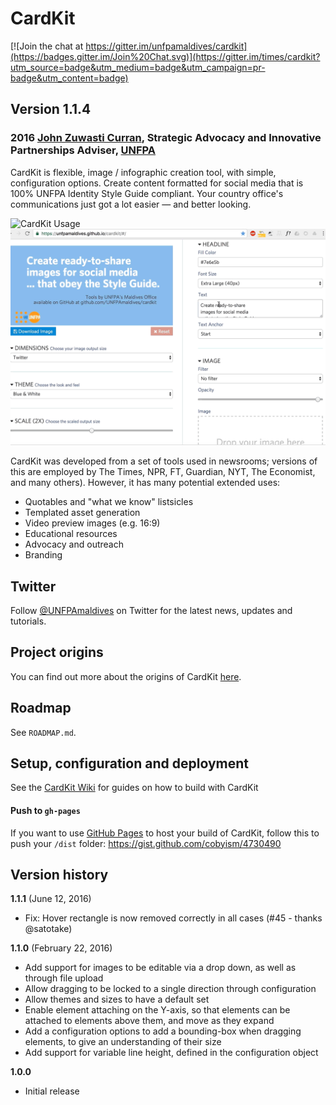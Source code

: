 # CardKit

[![Join the chat at https://gitter.im/unfpamaldives/cardkit](https://badges.gitter.im/Join%20Chat.svg)](https://gitter.im/times/cardkit?utm_source=badge&utm_medium=badge&utm_campaign=pr-badge&utm_content=badge)

## Version 1.1.4

### 2016 [John Zuwasti Curran](http://www.twitter.com/gonow), Strategic Advocacy and Innovative Partnerships Adviser, [UNFPA](http://www.unfpa.org/)

CardKit is flexible, image / infographic creation tool, with simple, configuration options. 
Create content formatted for social media that is 100% UNFPA Identity Style Guide compliant. Your country office's communications just got a lot easier — and better looking.

![CardKit Usage](demo.gif)
![CardKit Usage](demo2.gif)
<!--![CardKit Usage](http://fat.gfycat.com/FoolhardyGaseousCockroach.gif)-->

CardKit was developed from a set of tools used in newsrooms; versions of this are employed by The Times, NPR, FT, Guardian, NYT, The Economist, and many others). However, it has many potential extended uses:

- Quotables and "what we know" listsicles
- Templated asset generation
- Video preview images (e.g. 16:9)
- Educational resources
- Advocacy and outreach
- Branding

## Twitter

Follow [@UNFPAmaldives](http://www.twitter.com/unfpamaldives) on Twitter for the latest news, updates and tutorials.

## Project origins

You can find out more about the origins of CardKit [here](https://medium.com/digital-times/how-we-used-an-open-source-meme-generator-to-promote-our-journalism-a0f963aa7465).

## Roadmap

See `ROADMAP.md`.

## Setup, configuration and deployment

See the [CardKit Wiki](https://github.com/times/cardkit/wiki) for guides on how to build with CardKit

#### Push to `gh-pages`

If you want to use [GitHub Pages](https://pages.github.com/) to host your build of CardKit, follow this to push your `/dist` folder: https://gist.github.com/cobyism/4730490

## Version history

**1.1.1** (June 12, 2016)

- Fix: Hover rectangle is now removed correctly in all cases (#45 - thanks @satotake)

**1.1.0** (February 22, 2016)

- Add support for images to be editable via a drop down, as well as through file upload
- Allow dragging to be locked to a single direction through configuration
- Allow themes and sizes to have a default set
- Enable element attaching on the Y-axis, so that elements can be attached to elements above them, and move as they expand
- Add a configuration options to add a bounding-box when dragging elements, to give an understanding of their size
- Add support for variable line height, defined in the configuration object


**1.0.0**

- Initial release
